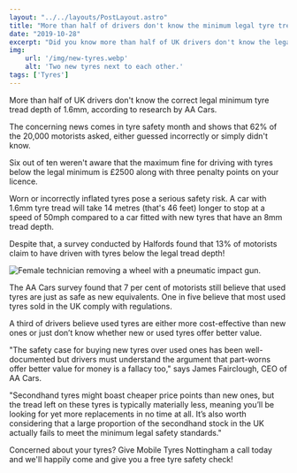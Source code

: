 ```yaml
---
layout: "../../layouts/PostLayout.astro"
title: "More than half of drivers don't know the minimum legal tyre tread depth!"
date: "2019-10-28"
excerpt: "Did you know more than half of UK drivers don't know the legal minimum tread depth?"
img:
    url: '/img/new-tyres.webp' 
    alt: 'Two new tyres next to each other.'
tags: ['Tyres']
---
```

More than half of UK drivers don't know the correct legal minimum tyre tread depth of 1.6mm, according to research by AA Cars.

The concerning news comes in tyre safety month and shows that 62% of the 20,000 motorists asked, either guessed incorrectly or simply didn't know. 

Six out of ten weren't aware that the maximum fine for driving with tyres below the legal minimum is £2500 along with three penalty points on your licence.

Worn or incorrectly inflated tyres pose a serious safety risk. A car with 1.6mm tyre tread will take 14 metres (that's 46 feet) longer to stop at a speed of 50mph compared to a car fitted with new tyres that have an 8mm tread depth.

Despite that, a survey conducted by Halfords found that 13% of motorists claim to have driven with tyres below the legal tread depth!

<!-- Img -->
<img src="/img/removing-wheel-bolts.webp" alt="Female technician removing a wheel with a pneumatic impact gun." class="w-100 my-5">

The AA Cars survey found that 7 per cent of motorists still believe that used tyres are just as safe as new equivalents. One in five believe that most used tyres sold in the UK comply with regulations.

A third of drivers believe used tyres are either more cost-effective than new ones or just don’t know whether new or used tyres offer better value. 

"The safety case for buying new tyres over used ones has been well-documented but drivers must understand the argument that part-worns offer better value for money is a fallacy too," says James Fairclough, CEO of AA Cars.

"Secondhand tyres might boast cheaper price points than new ones, but the tread left on these tyres is typically materially less, meaning you’ll be looking for yet more replacements in no time at all. It’s also worth considering that a large proportion of the secondhand stock in the UK actually fails to meet the minimum legal safety standards."

Concerned about your tyres? Give Mobile Tyres Nottingham a call today and we'll happily come and give you a free tyre safety check!

 